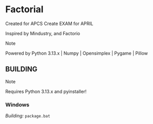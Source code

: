 # Factorial
Created for APCS Create EXAM for APRIL

 Inspired by Mindustry, and Factorio
> [!NOTE]
> Powered by Python 3.13.x | Numpy | Opensimplex | Pygame | Pillow

## BUILDING
> [!NOTE]
> Requires Python 3.13.x and pyinstaller!
### Windows
_Building:_ `package.bat`  
